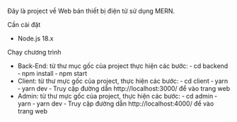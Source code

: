 Đây là project về Web bán thiết bị điện tử sử dụng  MERN.

Cần cài đặt
 - Node.js 18.x

Chạy chương trình
+ Back-End: từ thư mục gốc của project thực hiện các bước:
‐	cd backend
‐	npm install
‐	npm start
+ Client: từ thư mực gốc của project, thực hiện các bước:
‐	cd client
‐	yarn
‐	yarn dev
‐	Truy cập đường dẫn http://localhost:3000/ để vào trang web
+ Admin: từ thư mực gốc của project, thực hiện các bước:
‐	cd admin
‐	yarn
‐	yarn dev
‐	Truy cập đường dẫn http://localhost:4000/ để vào trang web

